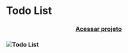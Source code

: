 # Todo List

<h3 align="center">
    <a href="https://serene-bohr-d505f3.netlify.app/">Acessar projeto</a>
<h3 >

  ![Todo List](https://user-images.githubusercontent.com/70078964/135309887-a9f302ee-8a67-42ae-8d6e-686cce8099a1.JPG)
